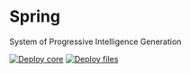 # Spring

System of Progressive Intelligence Generation

[![Deploy core](https://github.com/elumixor/spring/actions/workflows/core.yml/badge.svg)](https://github.com/elumixor/spring/actions/workflows/core.yml)
[![Deploy files](https://github.com/elumixor/spring/actions/workflows/files.yml/badge.svg)](https://github.com/elumixor/spring/actions/workflows/files.yml)
